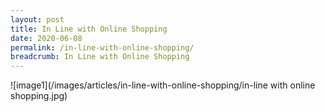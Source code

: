 ```yaml
---
layout: post
title: In Line with Online Shopping
date: 2020-06-08
permalink: /in-line-with-online-shopping/
breadcrumb: In Line with Online Shopping
---
```


![image1](/images/articles/in-line-with-online-shopping/in-line with online shopping.jpg)

